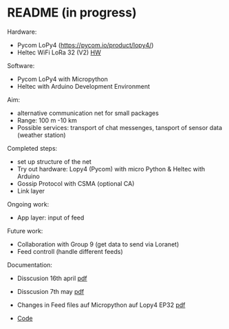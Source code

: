 # README (in progress)

Hardware:
- Pycom LoPy4 (https://pycom.io/product/lopy4/) 
- Heltec WiFi LoRa 32 (V2)
[HW](https://docs.google.com/document/d/1o227TDHczz5nQCsoUG2dpD75O2_IHPJt8oStm88SHiA/edit)

Software:
- Pycom LoPy4 with Micropython
- Heltec with Arduino Development Environment

Aim:
- alternative communication net for small packages
- Range: 100 m -10 km
- Possible services: transport of chat messenges, tansport of sensor data (weather station)

Completed steps:
- set up structure of the net
- Try out hardware: Lopy4 (Pycom) with micro Python & Heltec with Arduino
- Gossip Protocol with CSMA (optional CA)
- Link layer 

Ongoing work:
- App layer: input of feed

Future work:
- Collaboration with Group 9 (get data to send via Loranet)
- Feed controll (handle different feeds)

Documentation:
- Disscusion 16th april [pdf](https://github.com/cn-uofbasel/BACnet/edit/master/groups/05-loraLink/doc/4Loralink_1.pdf)

- Disscusion 7th may [pdf](https://github.com/cn-uofbasel/BACnet/edit/master/groups/05-loraLink/doc/4Loralink_V2.pdf)

- Changes in Feed files auf Micropython auf Lopy4 EP32 [pdf](https://github.com/cn-uofbasel/BACnet/edit/master/groups/05-loraLink/doc/Feedchanges.pdf)

- [Code](https://github.com/cn-uofbasel/BACnet/edit/master/groups/05-loraLink/src/Feed_Sender_release1)




